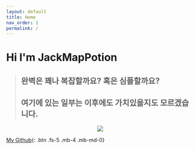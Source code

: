 ```yaml
---
layout: default
title: Home
nav_order: 1
permalink: /
---
```

# Hi I'm JackMapPotion 

> ## 완벽은 꽤나 복잡할까요? 혹은 심플할까요?
> ## 여기에 있는 일부는 이후에도 가치있을지도 모르겠습니다.

<p align="center">
  <img src="https://i.seadn.io/gcs/files/ac0e5a62da6365909c2f5e40ed048a8c.png" />
</p>

[My Github][Github]{: .btn .fs-5 .mb-4 .mb-md-0}


[Github]: https://github.com/jackmappotion
